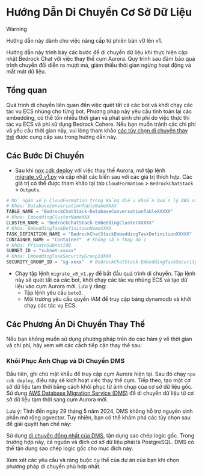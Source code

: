 # Hướng Dẫn Di Chuyển Cơ Sở Dữ Liệu

> [!Warning]
> Hướng dẫn này dành cho việc nâng cấp từ phiên bản v0 lên v1.

Hướng dẫn này trình bày các bước để di chuyển dữ liệu khi thực hiện cập nhật Bedrock Chat với việc thay thế cụm Aurora. Quy trình sau đảm bảo quá trình chuyển đổi diễn ra mượt mà, giảm thiểu thời gian ngừng hoạt động và mất mát dữ liệu.

## Tổng quan

Quá trình di chuyển liên quan đến việc quét tất cả các bot và khởi chạy các tác vụ ECS nhúng cho từng bot. Phương pháp này yêu cầu tính toán lại các embedding, có thể tốn nhiều thời gian và phát sinh chi phí do việc thực thi tác vụ ECS và phí sử dụng Bedrock Cohere. Nếu bạn muốn tránh các chi phí và yêu cầu thời gian này, vui lòng tham khảo [các tùy chọn di chuyển thay thế](#alternative-migration-options) được cung cấp sau trong hướng dẫn này.

## Các Bước Di Chuyển

- Sau khi [npx cdk deploy](../README.md#deploy-using-cdk) với việc thay thế Aurora, mở tập lệnh [migrate_v0_v1.py](./migrate_v0_v1.py) và cập nhật các biến sau với các giá trị thích hợp. Các giá trị có thể được tham khảo tại tab `CloudFormation` > `BedrockChatStack` > `Outputs`.

```py
# Mở ngăn xếp CloudFormation trong Bảng điều khiển Quản lý AWS và sao chép các giá trị từ tab Outputs.
# Khóa: DatabaseConversationTableNameXXXX
TABLE_NAME = "BedrockChatStack-DatabaseConversationTableXXXXX"
# Khóa: EmbeddingClusterNameXXX
CLUSTER_NAME = "BedrockChatStack-EmbeddingClusterXXXXX"
# Khóa: EmbeddingTaskDefinitionNameXXXX
TASK_DEFINITION_NAME = "BedrockChatStackEmbeddingTaskDefinitionXXXXX"
CONTAINER_NAME = "Container"  # Không cần thay đổi
# Khóa: PrivateSubnetId0
SUBNET_ID = "subnet-xxxxx"
# Khóa: EmbeddingTaskSecurityGroupIdXXX
SECURITY_GROUP_ID = "sg-xxxx"  # BedrockChatStack-EmbeddingTaskSecurityGroupXXXXX
```

- Chạy tập lệnh `migrate_v0_v1.py` để bắt đầu quá trình di chuyển. Tập lệnh này sẽ quét tất cả các bot, khởi chạy các tác vụ nhúng ECS và tạo dữ liệu vào cụm Aurora mới. Lưu ý rằng:
  - Tập lệnh yêu cầu `boto3`.
  - Môi trường yêu cầu quyền IAM để truy cập bảng dynamodb và khởi chạy các tác vụ ECS.

## Các Phương Án Di Chuyển Thay Thế

Nếu bạn không muốn sử dụng phương pháp trên do các hàm ý về thời gian và chi phí, hãy xem xét các cách tiếp cận thay thế sau:

### Khôi Phục Ảnh Chụp và Di Chuyển DMS

Đầu tiên, ghi chú mật khẩu để truy cập cụm Aurora hiện tại. Sau đó chạy `npx cdk deploy`, điều này sẽ kích hoạt việc thay thế cụm. Tiếp theo, tạo một cơ sở dữ liệu tạm thời bằng cách khôi phục từ ảnh chụp của cơ sở dữ liệu gốc.
Sử dụng [AWS Database Migration Service (DMS)](https://aws.amazon.com/dms/) để di chuyển dữ liệu từ cơ sở dữ liệu tạm thời sang cụm Aurora mới.

Lưu ý: Tính đến ngày 29 tháng 5 năm 2024, DMS không hỗ trợ nguyên sinh phần mở rộng pgvector. Tuy nhiên, bạn có thể khám phá các tùy chọn sau để giải quyết hạn chế này:

Sử dụng [di chuyển đồng nhất của DMS](https://docs.aws.amazon.com/dms/latest/userguide/dm-migrating-data.html), tận dụng sao chép logic gốc. Trong trường hợp này, cả nguồn và đích cơ sở dữ liệu phải là PostgreSQL. DMS có thể tận dụng sao chép logic gốc cho mục đích này.

Xem xét các yêu cầu và ràng buộc cụ thể của dự án của bạn khi chọn phương pháp di chuyển phù hợp nhất.